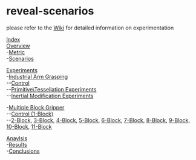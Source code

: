 reveal-scenarios
================
please refer to the [Wiki](https://github.com/semajrolyat/reveal-scenarios/wiki) for detailed information on experimentation

[Index](https://github.com/semajrolyat/reveal-scenarios/wiki/Index)  
[Overview](https://github.com/semajrolyat/reveal-scenarios/wiki/Overview)  
-[Metric](https://github.com/semajrolyat/reveal-scenarios/wiki/Overview#metric)  
-[Scenarios](https://github.com/semajrolyat/reveal-scenarios/wiki/Overview#scenarios)  

[Experiments](https://github.com/semajrolyat/reveal-scenarios/wiki)  
-[Industrial Arm Grasping](https://github.com/semajrolyat/reveal-scenarios/wiki/Industrial-Arm-Grasping)  
--[Control](https://github.com/semajrolyat/reveal-scenarios/wiki/Industrial-Arm-Grasping#control)  
--[Primitive\Tessellation Experiments](https://github.com/semajrolyat/reveal-scenarios/wiki/Industrial-Arm-Grasping#tessellation)  
--[Inertial Modification Experiments](https://github.com/semajrolyat/reveal-scenarios/wiki/Industrial-Arm-Grasping#inertialmod)  

-[Multiple Block Gripper](https://github.com/semajrolyat/reveal-scenarios/wiki/Multiple-Block-Grasping)  
--[Control (1-Block)](https://github.com/semajrolyat/reveal-scenarios/wiki/Multiple-Block-Grasping#control)  
--[2-Block](https://github.com/semajrolyat/reveal-scenarios/wiki/Multiple-Block-Grasping#2block), [3-Block](https://github.com/semajrolyat/reveal-scenarios/wiki/Multiple-Block-Grasping#3block), [4-Block](https://github.com/semajrolyat/reveal-scenarios/wiki/Multiple-Block-Grasping#4block), [5-Block](https://github.com/semajrolyat/reveal-scenarios/wiki/Multiple-Block-Grasping#5block), [6-Block](https://github.com/semajrolyat/reveal-scenarios/wiki/Multiple-Block-Grasping#6block), [7-Block](https://github.com/semajrolyat/reveal-scenarios/wiki/Multiple-Block-Grasping#7block), [8-Block](https://github.com/semajrolyat/reveal-scenarios/wiki/Multiple-Block-Grasping#8block), [9-Block](https://github.com/semajrolyat/reveal-scenarios/wiki/Multiple-Block-Grasping#9block), [10-Block](https://github.com/semajrolyat/reveal-scenarios/wiki/Multiple-Block-Grasping#10block), [11-Block](https://github.com/semajrolyat/reveal-scenarios/wiki/Multiple-Block-Grasping#11block)  

[Anaylsis](https://github.com/semajrolyat/reveal-scenarios/wiki/Analysis)  
-[Results](https://github.com/semajrolyat/reveal-scenarios/wiki/Analysis#results)  
-[Conclusions](https://github.com/semajrolyat/reveal-scenarios/wiki/Analysis#conclusions)  
